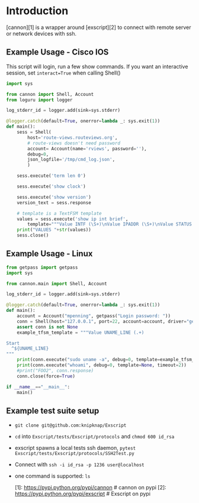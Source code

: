 # Introduction

[cannon][1] is a wrapper around [exscript][2] to connect with remote server or network 
devices with ssh.


## Example Usage - Cisco IOS

This script will login, run a few show commands.  If you want an interactive session, set `interact=True` when calling Shell()

```python
import sys

from cannon import Shell, Account
from loguru import logger

log_stderr_id = logger.add(sink=sys.stderr)

@logger.catch(default=True, onerror=lambda _: sys.exit(1))
def main():
    sess = Shell(
        host='route-views.routeviews.org',
        # route-views doesn't need password
        account= Account(name='rviews', password=''),
        debug=0,
        json_logfile='/tmp/cmd_log.json',
        )

    sess.execute('term len 0')

    sess.execute('show clock')

    sess.execute('show version')
    version_text = sess.response

    # template is a TextFSM template
    values = sess.execute('show ip int brief',
        template="""Value INTF (\S+)\nValue IPADDR (\S+)\nValue STATUS (up|down|administratively down)\nValue PROTO (up|down)\n\nStart\n  ^${INTF}\s+${IPADDR}\s+\w+\s+\w+\s+${STATUS}\s+${PROTO} -> Record""")
    print("VALUES "+str(values))
    sess.close()
```

## Example Usage - Linux

```python
from getpass import getpass
import sys

from cannon.main import Shell, Account

log_stderr_id = logger.add(sink=sys.stderr)

@logger.catch(default=True, onerror=lambda _: sys.exit(1))
def main():
    account = Account("mpenning", getpass("Login password: "))
    conn = Shell(host="127.0.0.1", port=22, account=account, driver="generic", debug=0)
    assert conn is not None
    example_tfsm_template = """Value UNAME_LINE (.+)

Start
  ^${UNAME_LINE}
"""
    print(conn.execute("sudo uname -a", debug=0, template=example_tfsm_template, timeout=2))
    print(conn.execute("whoami", debug=0, template=None, timeout=2))
    #print("FOO2", conn.response)
    conn.close(force=True)

if __name__=="__main__":
    main()
```

## Example test suite setup

- `git clone git@github.com:knipknap/Exscript`
- `cd` into `Exscript/tests/Exscript/protocols` and `chmod 600 id_rsa`
- exscript spawns a local tests ssh daemon, `pytest Exscript/tests/Exscript/protocols/SSH2Test.py`
- Connect with `ssh -i id_rsa -p 1236 user@localhost`
- one command is supported: `ls`

  [1]: https://pypi.python.org/pypi/cannon    # cannon on pypi
  [2]: https://pypi.python.org/pypi/exscript  # Exscript on pypi
